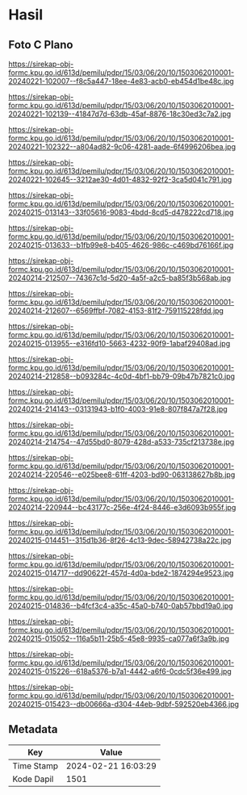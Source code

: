 # Hasil

## Foto C Plano

https://sirekap-obj-formc.kpu.go.id/613d/pemilu/pdpr/15/03/06/20/10/1503062010001-20240221-102007--f8c5a447-18ee-4e83-acb0-eb454d1be48c.jpg

https://sirekap-obj-formc.kpu.go.id/613d/pemilu/pdpr/15/03/06/20/10/1503062010001-20240221-102139--41847d7d-63db-45af-8876-18c30ed3c7a2.jpg

https://sirekap-obj-formc.kpu.go.id/613d/pemilu/pdpr/15/03/06/20/10/1503062010001-20240221-102322--a804ad82-9c06-4281-aade-6f4996206bea.jpg

https://sirekap-obj-formc.kpu.go.id/613d/pemilu/pdpr/15/03/06/20/10/1503062010001-20240221-102645--3212ae30-4d01-4832-92f2-3ca5d041c791.jpg

https://sirekap-obj-formc.kpu.go.id/613d/pemilu/pdpr/15/03/06/20/10/1503062010001-20240215-013143--33f05616-9083-4bdd-8cd5-d478222cd718.jpg

https://sirekap-obj-formc.kpu.go.id/613d/pemilu/pdpr/15/03/06/20/10/1503062010001-20240215-013633--b1fb99e8-b405-4626-986c-c469bd76166f.jpg

https://sirekap-obj-formc.kpu.go.id/613d/pemilu/pdpr/15/03/06/20/10/1503062010001-20240214-212507--74367c1d-5d20-4a5f-a2c5-ba85f3b568ab.jpg

https://sirekap-obj-formc.kpu.go.id/613d/pemilu/pdpr/15/03/06/20/10/1503062010001-20240214-212607--6569ffbf-7082-4153-81f2-759115228fdd.jpg

https://sirekap-obj-formc.kpu.go.id/613d/pemilu/pdpr/15/03/06/20/10/1503062010001-20240215-013955--e316fd10-5663-4232-90f9-1abaf29408ad.jpg

https://sirekap-obj-formc.kpu.go.id/613d/pemilu/pdpr/15/03/06/20/10/1503062010001-20240214-212858--b093284c-4c0d-4bf1-bb79-09b47b7821c0.jpg

https://sirekap-obj-formc.kpu.go.id/613d/pemilu/pdpr/15/03/06/20/10/1503062010001-20240214-214143--03131943-b1f0-4003-91e8-807f847a7f28.jpg

https://sirekap-obj-formc.kpu.go.id/613d/pemilu/pdpr/15/03/06/20/10/1503062010001-20240214-214754--47d55bd0-8079-428d-a533-735cf213738e.jpg

https://sirekap-obj-formc.kpu.go.id/613d/pemilu/pdpr/15/03/06/20/10/1503062010001-20240214-220546--e025bee8-61ff-4203-bd90-063138627b8b.jpg

https://sirekap-obj-formc.kpu.go.id/613d/pemilu/pdpr/15/03/06/20/10/1503062010001-20240214-220944--bc43177c-256e-4f24-8446-e3d6093b955f.jpg

https://sirekap-obj-formc.kpu.go.id/613d/pemilu/pdpr/15/03/06/20/10/1503062010001-20240215-014451--315d1b36-8f26-4c13-9dec-58942738a22c.jpg

https://sirekap-obj-formc.kpu.go.id/613d/pemilu/pdpr/15/03/06/20/10/1503062010001-20240215-014717--dd90622f-457d-4d0a-bde2-1874294e9523.jpg

https://sirekap-obj-formc.kpu.go.id/613d/pemilu/pdpr/15/03/06/20/10/1503062010001-20240215-014836--b4fcf3c4-a35c-45a0-b740-0ab57bbd19a0.jpg

https://sirekap-obj-formc.kpu.go.id/613d/pemilu/pdpr/15/03/06/20/10/1503062010001-20240215-015052--116a5b11-25b5-45e8-9935-ca077a6f3a9b.jpg

https://sirekap-obj-formc.kpu.go.id/613d/pemilu/pdpr/15/03/06/20/10/1503062010001-20240215-015226--618a5376-b7a1-4442-a6f6-0cdc5f36e499.jpg

https://sirekap-obj-formc.kpu.go.id/613d/pemilu/pdpr/15/03/06/20/10/1503062010001-20240215-015423--db00666a-d304-44eb-9dbf-592520eb4366.jpg


## Metadata

| Key        | Value               |
| ---------- | ------------------- |
| Time Stamp | 2024-02-21 16:03:29 |
| Kode Dapil | 1501                |




